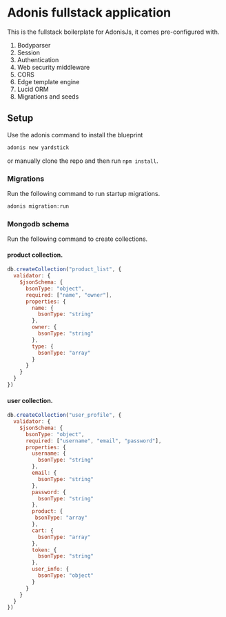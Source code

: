 # Adonis fullstack application

This is the fullstack boilerplate for AdonisJs, it comes pre-configured with.

1. Bodyparser
2. Session
3. Authentication
4. Web security middleware
5. CORS
6. Edge template engine
7. Lucid ORM
8. Migrations and seeds

## Setup

Use the adonis command to install the blueprint

```bash
adonis new yardstick
```

or manually clone the repo and then run `npm install`.


### Migrations

Run the following command to run startup migrations.

```js
adonis migration:run
```
### Mongodb schema

Run the following command to create collections.

#### product collection.

```js
db.createCollection("product_list", {
  validator: {
    $jsonSchema: {
      bsonType: "object",
      required: ["name", "owner"],
      properties: {
        name: {
          bsonType: "string"
        },
        owner: {
          bsonType: "string"
        },
        type: {
          bsonType: "array"
        }
      }
    }
  }
})
```
#### user collection.

```js
db.createCollection("user_profile", {
  validator: {
    $jsonSchema: {
      bsonType: "object",
      required: ["username", "email", "password"],
      properties: {
        username: {
          bsonType: "string"
        },
        email: {
          bsonType: "string"
        },
        password: {
          bsonType: "string"
        },
        product: {
         bsonType: "array"
        },
        cart: {
          bsonType: "array"
        },
        token: {
          bsonType: "string"
        },
        user_info: {
          bsonType: "object"
        }
      }
    }
  }
})
```

